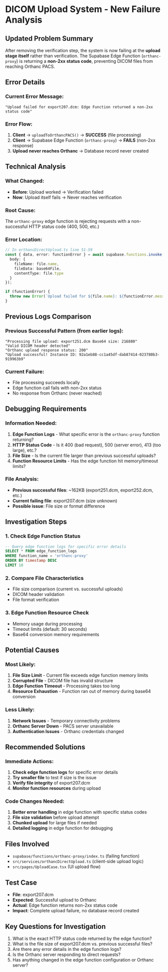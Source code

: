 # DICOM Upload System - New Failure Analysis

## Updated Problem Summary
After removing the verification step, the system is now failing at the **upload stage itself** rather than verification. The Supabase Edge Function (`orthanc-proxy`) is returning a **non-2xx status code**, preventing DICOM files from reaching Orthanc PACS.

## Error Details

### Current Error Message:
```
"Upload failed for export207.dcm: Edge Function returned a non-2xx status code"
```

### Error Flow:
1. **Client** → `uploadToOrthancPACS()` → **SUCCESS** (file processing)
2. **Client** → Supabase Edge Function (`orthanc-proxy`) → **FAILS** (non-2xx response)
3. **Upload never reaches Orthanc** → Database record never created

## Technical Analysis

### What Changed:
- **Before**: Upload worked → Verification failed  
- **Now**: Upload itself fails → Never reaches verification

### Root Cause:
The `orthanc-proxy` edge function is rejecting requests with a non-successful HTTP status code (400, 500, etc.)

### Error Location:
```typescript
// In orthancDirectUpload.ts line 51-59
const { data, error: functionError } = await supabase.functions.invoke('orthanc-proxy', {
  body: {
    fileName: file.name,
    fileData: base64File,
    contentType: file.type
  }
});

if (functionError) {
  throw new Error(`Upload failed for ${file.name}: ${functionError.message}`);
}
```

## Previous Logs Comparison

### Previous Successful Pattern (from earlier logs):
```
"Processing file upload: export251.dcm Base64 size: 216880"
"Valid DICOM header detected"  
"Orthanc upload response status: 200"
"Upload successful! Instance ID: 92a1eb88-cc1a45df-dab87414-023780b3-919963b9"
```

### Current Failure:
- File processing succeeds locally
- Edge function call fails with non-2xx status
- No response from Orthanc (never reached)

## Debugging Requirements

### Information Needed:
1. **Edge Function Logs** - What specific error is the `orthanc-proxy` function returning?
2. **HTTP Status Code** - Is it 400 (bad request), 500 (server error), 413 (too large), etc.?
3. **File Size** - Is the current file larger than previous successful uploads?
4. **Function Resource Limits** - Has the edge function hit memory/timeout limits?

### File Analysis:
- **Previous successful files**: ~162KB (export251.dcm, export252.dcm, etc.)
- **Current failing file**: export207.dcm (size unknown)
- **Possible issue**: File size or format difference

## Investigation Steps

### 1. Check Edge Function Status
```sql
-- Query edge function logs for specific error details
SELECT * FROM edge_function_logs 
WHERE function_name = 'orthanc-proxy' 
ORDER BY timestamp DESC 
LIMIT 10
```

### 2. Compare File Characteristics
- File size comparison (current vs. successful uploads)
- DICOM header validation
- File format verification

### 3. Edge Function Resource Check
- Memory usage during processing
- Timeout limits (default: 30 seconds)
- Base64 conversion memory requirements

## Potential Causes

### Most Likely:
1. **File Size Limit** - Current file exceeds edge function memory limits
2. **Corrupted File** - DICOM file has invalid structure  
3. **Edge Function Timeout** - Processing takes too long
4. **Resource Exhaustion** - Function ran out of memory during base64 conversion

### Less Likely:
1. **Network Issues** - Temporary connectivity problems
2. **Orthanc Server Down** - PACS server unavailable
3. **Authentication Issues** - Orthanc credentials changed

## Recommended Solutions

### Immediate Actions:
1. **Check edge function logs** for specific error details
2. **Try smaller file** to test if size is the issue
3. **Verify file integrity** of export207.dcm
4. **Monitor function resources** during upload

### Code Changes Needed:
1. **Better error handling** in edge function with specific status codes
2. **File size validation** before upload attempt
3. **Chunked upload** for large files if needed
4. **Detailed logging** in edge function for debugging

## Files Involved
- `supabase/functions/orthanc-proxy/index.ts` (failing function)
- `src/services/orthancDirectUpload.ts` (client-side upload logic)
- `src/pages/UploadCase.tsx` (UI upload flow)

## Test Case
- **File**: export207.dcm  
- **Expected**: Successful upload to Orthanc
- **Actual**: Edge function returns non-2xx status code
- **Impact**: Complete upload failure, no database record created

## Key Questions for Investigation
1. What is the exact HTTP status code returned by the edge function?
2. What is the file size of export207.dcm vs. previous successful files?
3. Are there any error details in the edge function logs?
4. Is the Orthanc server responding to direct requests?
5. Has anything changed in the edge function configuration or Orthanc server?